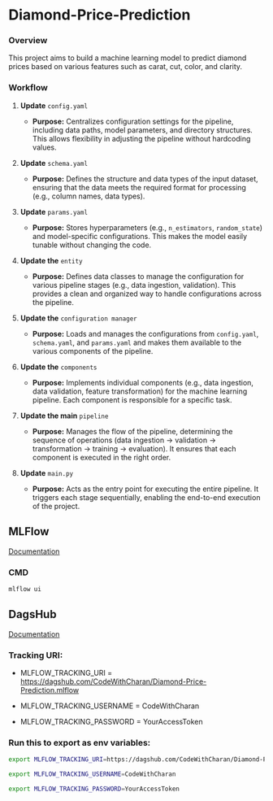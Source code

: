 # Diamond-Price-Prediction

### Overview
This project aims to build a machine learning model to predict diamond prices based on various features such as carat, cut, color, and clarity.

### Workflow

1. **Update** `config.yaml`
   - **Purpose:** Centralizes configuration settings for the pipeline, including data paths, model parameters, and directory structures. This allows flexibility in adjusting the pipeline without hardcoding values.

2. **Update** `schema.yaml`
   - **Purpose:** Defines the structure and data types of the input dataset, ensuring that the data meets the required format for processing (e.g., column names, data types).

3. **Update** `params.yaml`
   - **Purpose:** Stores hyperparameters (e.g., `n_estimators`, `random_state`) and model-specific configurations. This makes the model easily tunable without changing the code.

4. **Update the** `entity`
   - **Purpose:** Defines data classes to manage the configuration for various pipeline stages (e.g., data ingestion, validation). This provides a clean and organized way to handle configurations across the pipeline.

5. **Update the** `configuration manager`
   - **Purpose:** Loads and manages the configurations from `config.yaml`, `schema.yaml`, and `params.yaml` and makes them available to the various components of the pipeline.

6. **Update the** `components`
   - **Purpose:** Implements individual components (e.g., data ingestion, data validation, feature transformation) for the machine learning pipeline. Each component is responsible for a specific task.

7. **Update the main** `pipeline`
   - **Purpose:** Manages the flow of the pipeline, determining the sequence of operations (data ingestion → validation → transformation → training → evaluation). It ensures that each component is executed in the right order.

8. **Update** `main.py`
   - **Purpose:** Acts as the entry point for executing the entire pipeline. It triggers each stage sequentially, enabling the end-to-end execution of the project.

## MLFlow

[Documentation](https://mlflow.org/docs/latest/index.html)

### CMD
```bash
mlflow ui
```

## DagsHub

[Documentation](https://dagshub.com/)

### Tracking URI:

- MLFLOW_TRACKING_URI = https://dagshub.com/CodeWithCharan/Diamond-Price-Prediction.mlflow

- MLFLOW_TRACKING_USERNAME = CodeWithCharan

- MLFLOW_TRACKING_PASSWORD = YourAccessToken

### Run this to export as env variables:

```bash
export MLFLOW_TRACKING_URI=https://dagshub.com/CodeWithCharan/Diamond-Price-Prediction.mlflow
```
```bash
export MLFLOW_TRACKING_USERNAME=CodeWithCharan
``` 
```bash
export MLFLOW_TRACKING_PASSWORD=YourAccessToken
```